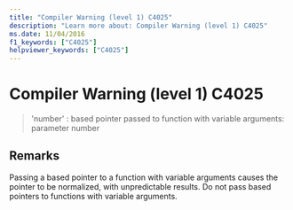 ```yaml
---
title: "Compiler Warning (level 1) C4025"
description: "Learn more about: Compiler Warning (level 1) C4025"
ms.date: 11/04/2016
f1_keywords: ["C4025"]
helpviewer_keywords: ["C4025"]
---
```

# Compiler Warning (level 1) C4025

> 'number' : based pointer passed to function with variable arguments: parameter number

## Remarks

Passing a based pointer to a function with variable arguments causes the pointer to be normalized, with unpredictable results. Do not pass based pointers to functions with variable arguments.
